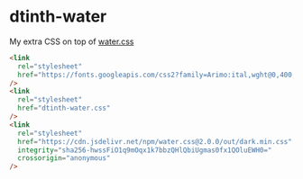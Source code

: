 # dtinth-water
My extra CSS on top of [water.css](https://watercss.kognise.dev/)

```html
<link
  rel="stylesheet"
  href="https://fonts.googleapis.com/css2?family=Arimo:ital,wght@0,400;0,700;1,400;1,700&display=swap"
/>
<link
  rel="stylesheet"
  href="dtinth-water.css"
/>
<link
  rel="stylesheet"
  href="https://cdn.jsdelivr.net/npm/water.css@2.0.0/out/dark.min.css"
  integrity="sha256-hwssFiO1q9mOqx1k7bbzQHlQbiUgmas0fx1QOluEWH0="
  crossorigin="anonymous"
/>
```
